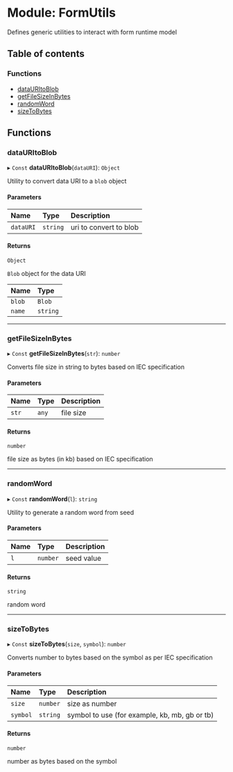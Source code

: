 # Module: FormUtils

Defines generic utilities to interact with form runtime model

## Table of contents

### Functions

- [dataURItoBlob](FormUtils.md#datauritoblob)
- [getFileSizeInBytes](FormUtils.md#getfilesizeinbytes)
- [randomWord](FormUtils.md#randomword)
- [sizeToBytes](FormUtils.md#sizetobytes)

## Functions

### dataURItoBlob

▸ `Const` **dataURItoBlob**(`dataURI`): `Object`

Utility to convert data URI to a `blob` object

#### Parameters

| Name | Type | Description |
| :------ | :------ | :------ |
| `dataURI` | `string` | uri to convert to blob |

#### Returns

`Object`

`Blob` object for the data URI

| Name | Type |
| :------ | :------ |
| `blob` | `Blob` |
| `name` | `string` |

___

### getFileSizeInBytes

▸ `Const` **getFileSizeInBytes**(`str`): `number`

Converts file size in string to bytes based on IEC specification

#### Parameters

| Name | Type | Description |
| :------ | :------ | :------ |
| `str` | `any` | file size |

#### Returns

`number`

file size as bytes (in kb) based on IEC specification

___

### randomWord

▸ `Const` **randomWord**(`l`): `string`

Utility to generate a random word from seed

#### Parameters

| Name | Type | Description |
| :------ | :------ | :------ |
| `l` | `number` | seed value |

#### Returns

`string`

random word

___

### sizeToBytes

▸ `Const` **sizeToBytes**(`size`, `symbol`): `number`

Converts number to bytes based on the symbol as per IEC specification

#### Parameters

| Name | Type | Description |
| :------ | :------ | :------ |
| `size` | `number` | size as number |
| `symbol` | `string` | symbol to use (for example, kb, mb, gb or tb) |

#### Returns

`number`

number as bytes based on the symbol
